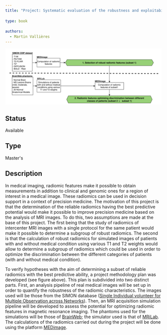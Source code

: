 ```yaml
---
title: "Project: Systematic evaluation of the robustness and exploitability of radiomic features in magnetic resonance imaging"

type: book

authors:
  - Martin Vallières
---
```


![Project presentation](image_website_AndreanneAllaire.svg "Project plan")

## Status

Available

## Type

Master's

## Description

In medical imaging, radiomic features make it possible to obtain measurements in addition to clinical and genomic ones for a region of interest in a medical image. These radiomics can be used in decision support in a context of precision medicine. The motivation of this project is that the determination of the reliable radiomics having the best predictive potential would make it possible to improve precision medicine based on the analysis of MRI images. To do this, two assumptions are made at the base of this project. The first being that the study of radiomics of intercenter MRI images with a single protocol for the same patient would make it possible to determine a subgroup of robust radiomics. The second is that the calculation of robust radiomics for simulated images of patients with and without medical condition using various T1 and T2 weights would allow to determine a subgroup of radiomics which could be used in order to optimize the discrimination between the different categories of patients (with and without medical condition).

To verify hypotheses with the aim of determining a subset of reliable radiomics with the best predictive ability, a project methodology plan was developed (see figure above). This plan is subdivided into two distinct parts. First, an analysis pipeline of real medical images will be set up in order to quantify the robustness of the radiomic characteristics. The images used will be those from the SIMON database ([Single Individual volunteer for Multiple Observation across Networks](http://fcon_1000.projects.nitrc.org/indi/retro/SIMON.html)). Then, an MRI acquisition simulation pipeline will be developed to assess the potential for optimizing radiomic features in magnetic resonance imaging. The phantoms used for the simulations will be those of [BrainWeb](https://brainweb.bic.mni.mcgill.ca/); the simulator used is that of [MRiLab](https://doi.org/10.1109/TMI.2016.2620961). The calculations of the radiomics carried out during the project will be done using the platform [MEDimage](https://github.com/MahdiAll99/MEDimage).
